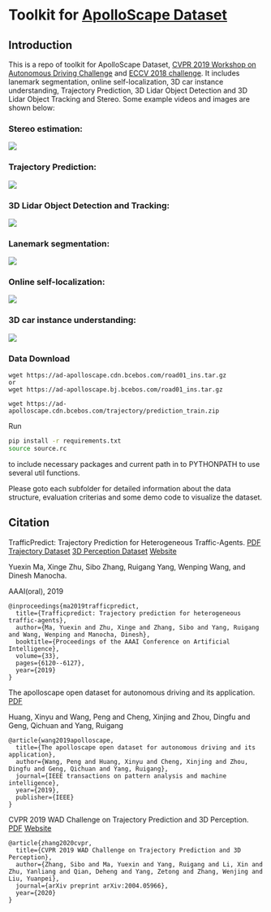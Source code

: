 # Toolkit for [ApolloScape Dataset](http://apolloscape.auto/index.html)

## Introduction
This is a repo of toolkit for ApolloScape Dataset, [CVPR 2019 Workshop on Autonomous Driving Challenge](http://wad.ai/2019/challenge.html) and [ECCV 2018 challenge](http://apolloscape.auto/ECCV/index.html). It includes lanemark segmentation, online self-localization, 3D car instance understanding, Trajectory Prediction, 3D Lidar Object Detection and 3D Lidar Object Tracking and Stereo. Some example videos and images are shown below:

### Stereo estimation:
![](./examples/stereo_depth.png)

### Trajectory Prediction:
![](./examples/trajectory-prediction.gif)

### 3D Lidar Object Detection and Tracking:
![](./examples/3d-tracking.gif)

### Lanemark segmentation:
![](./examples/lanemark-segmentation.gif)

### Online self-localization:
![](./examples/self-localization.gif)

### 3D car instance understanding:
![](./examples/3d-car-instance.png)

### Data Download
```
wget https://ad-apolloscape.cdn.bcebos.com/road01_ins.tar.gz 
or
wget https://ad-apolloscape.bj.bcebos.com/road01_ins.tar.gz

wget https://ad-apolloscape.cdn.bcebos.com/trajectory/prediction_train.zip
```

Run 
```bash
pip install -r requirements.txt
source source.rc
```
to include necessary packages and current path in to PYTHONPATH to use several util functions.

Please goto each subfolder for detailed information about the data structure, evaluation criterias and some demo code to visualize the dataset.

## Citation

TrafficPredict: Trajectory Prediction for Heterogeneous Traffic-Agents. [PDF](https://arxiv.org/abs/1811.02146) [Trajectory Dataset](http://apolloscape.auto/trajectory.html) [3D Perception Dataset](http://apolloscape.auto/tracking.html)
[Website](http://gamma.cs.unc.edu/TPredict/TrafficPredict.html)

Yuexin Ma, Xinge Zhu, Sibo Zhang, Ruigang Yang, Wenping Wang, and Dinesh Manocha.

AAAI(oral), 2019

```
@inproceedings{ma2019trafficpredict,
  title={Trafficpredict: Trajectory prediction for heterogeneous traffic-agents},
  author={Ma, Yuexin and Zhu, Xinge and Zhang, Sibo and Yang, Ruigang and Wang, Wenping and Manocha, Dinesh},
  booktitle={Proceedings of the AAAI Conference on Artificial Intelligence},
  volume={33},
  pages={6120--6127},
  year={2019}
}
```

The apolloscape open dataset for autonomous driving and its application. [PDF](https://arxiv.org/pdf/1803.06184.pdf)

Huang, Xinyu and Wang, Peng and Cheng, Xinjing and Zhou, Dingfu and Geng, Qichuan and Yang, Ruigang

```
@article{wang2019apolloscape,
  title={The apolloscape open dataset for autonomous driving and its application},
  author={Wang, Peng and Huang, Xinyu and Cheng, Xinjing and Zhou, Dingfu and Geng, Qichuan and Yang, Ruigang},
  journal={IEEE transactions on pattern analysis and machine intelligence},
  year={2019},
  publisher={IEEE}
}
```

CVPR 2019 WAD Challenge on Trajectory Prediction and 3D Perception. [PDF](https://arxiv.org/pdf/2004.05966.pdf) [Website](http://wad.ai/2019/challenge.html)
```
@article{zhang2020cvpr,
  title={CVPR 2019 WAD Challenge on Trajectory Prediction and 3D Perception},
  author={Zhang, Sibo and Ma, Yuexin and Yang, Ruigang and Li, Xin and Zhu, Yanliang and Qian, Deheng and Yang, Zetong and Zhang, Wenjing and Liu, Yuanpei},
  journal={arXiv preprint arXiv:2004.05966},
  year={2020}
}
```
